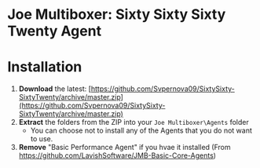 # Joe Multiboxer: Sixty Sixty Sixty Twenty Agent

# Installation
1. **Download** the latest: [https://github.com/Svpernova09/SixtySixty-SixtyTwenty/archive/master.zip](https://github.com/Svpernova09/SixtySixty-SixtyTwenty/archive/master.zip)
2. **Extract** the folders from the ZIP into your `Joe Multiboxer\Agents` folder
   * You can choose not to install any of the Agents that you do not want to use.
3. **Remove** "Basic Performance Agent" if you hvae it installed (From https://github.com/LavishSoftware/JMB-Basic-Core-Agents)
